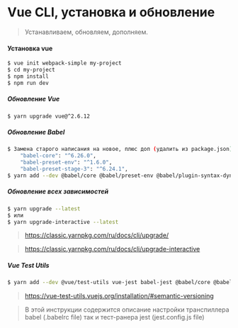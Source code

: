 # Vue CLI, установка и обновление

> Устанавливаем, обновляем, дополняем.

#### **Установка vue**
```sh
$ vue init webpack-simple my-project
$ cd my-project
$ npm install
$ npm run dev
```

##### **Обновление Vue**
```sh
$ yarn upgrade vue@^2.6.12
```

##### **Обновление Babel**
```sh
$ Замена старого написания на новое, плюс доп (удалить из package.json)
	"babel-core": "^6.26.0",
    "babel-preset-env": "^1.6.0",
    "babel-preset-stage-3": "^6.24.1",
$ yarn add --dev @babel/core @babel/preset-env @babel/plugin-syntax-dynamic-import @babel/plugin-transform-runtime

```

##### **Обновление всех зависимостей**
```sh
$ yarn upgrade --latest
$ или
$ yarn upgrade-interactive --latest
```
> https://classic.yarnpkg.com/ru/docs/cli/upgrade/

> https://classic.yarnpkg.com/ru/docs/cli/upgrade-interactive


##### **Vue Test Utils**
```sh
$ yarn add --dev @vue/test-utils vue-jest babel-jest @babel/core @babel/preset-env babel-core@^7.0.0-bridge.0
```
> https://vue-test-utils.vuejs.org/installation/#semantic-versioning

> В этой инструкции содержится описание настройки транспиллера babel (.babelrc file) так и тест-ранера jest (jest.config.js file)



